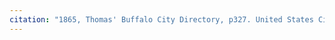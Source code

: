 ```yaml
---
citation: "1865, Thomas' Buffalo City Directory, p327. United States City and Business Directories, ca. 1749 - ca. 1990, database, familysearch.org." 
---
```

